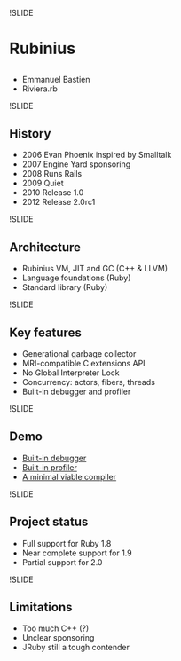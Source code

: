 !SLIDE
# Rubinius #
## ##
<div class="title_desc">
  <ul>
    <li>Emmanuel Bastien</li>
    <li>Riviera.rb</li>
  </ul>
</div>

!SLIDE
## History ##
* 2006 Evan Phoenix inspired by Smalltalk
* 2007 Engine Yard sponsoring
* 2008 Runs Rails
* 2009 Quiet
* 2010 Release 1.0
* 2012 Release 2.0rc1

!SLIDE
## Architecture ##
* Rubinius VM, JIT and GC (C++ & LLVM)
* Language foundations (Ruby)
* Standard library (Ruby)

!SLIDE
## Key features ##
* Generational garbage collector
* MRI-compatible C extensions API
* No Global Interpreter Lock
* Concurrency: actors, fibers, threads
* Built-in debugger and profiler

!SLIDE
## Demo ##
* [Built-in debugger](https://github.com/ebastien/rds-talk-rubinius/tree/master/demo/bug.rb)
* [Built-in profiler](https://github.com/ebastien/rds-talk-rubinius/tree/master/demo/prof.rb)
* [A minimal viable compiler](https://github.com/ebastien/rds-talk-rubinius/tree/master/demo/scan.rb)

!SLIDE
## Project status ##
* Full support for Ruby 1.8
* Near complete support for 1.9
* Partial support for 2.0

!SLIDE
## Limitations ##
* Too much C++ (?)
* Unclear sponsoring
* JRuby still a tough contender

